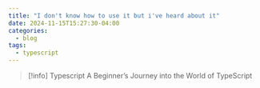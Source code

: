 ```yaml
---
title: "I don't know how to use it but i've heard about it"
date: 2024-11-15T15:27:30-04:00
categories:
  - blog
tags:
  - typescript
---
```


>[!info] Typescript
> A Beginner’s Journey into the World of TypeScript

